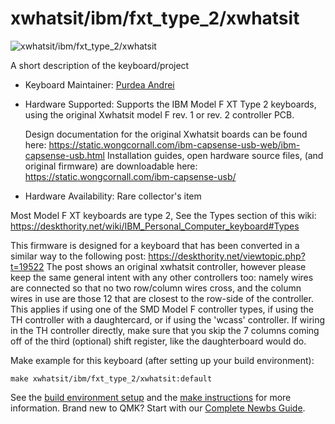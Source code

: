 # xwhatsit/ibm/fxt_type_2/xwhatsit

![xwhatsit/ibm/fxt_type_2/xwhatsit](https://i.imgur.com/AD8fc8Th.jpeg)

A short description of the keyboard/project

* Keyboard Maintainer: [Purdea Andrei](https://github.com/purdeaandrei)
* Hardware Supported: Supports the IBM Model F XT Type 2 keyboards, using the original Xwhatsit model F rev. 1 or rev. 2 controller PCB.

  Design documentation for the original Xwhatsit boards can be found here: https://static.wongcornall.com/ibm-capsense-usb-web/ibm-capsense-usb.html
  Installation guides, open hardware source files, (and original firmware) are downloadable here: https://static.wongcornall.com/ibm-capsense-usb/

* Hardware Availability: Rare collector's item

Most Model F XT keyboards are type 2, See the Types section of this wiki: https://deskthority.net/wiki/IBM_Personal_Computer_keyboard#Types

This firmware is designed for a keyboard that has been converted in a similar way to the following post: https://deskthority.net/viewtopic.php?t=19522
The post shows an original xwhatsit controller, however please keep the same general intent with any other controllers too:
namely wires are connected so that no two row/column wires cross, and the column wires in use are those 12 that are closest to the row-side of the controller.
This applies if using one of the SMD Model F controller types, if using the TH controller with a daughtercard, or if using the 'wcass' controller.
If wiring in the TH controller directly, make sure that you skip the 7 columns coming off of the third (optional) shift register, like the daughterboard would do.

Make example for this keyboard (after setting up your build environment):

    make xwhatsit/ibm/fxt_type_2/xwhatsit:default

See the [build environment setup](https://docs.qmk.fm/#/getting_started_build_tools) and the [make instructions](https://docs.qmk.fm/#/getting_started_make_guide) for more information. Brand new to QMK? Start with our [Complete Newbs Guide](https://docs.qmk.fm/#/newbs).
